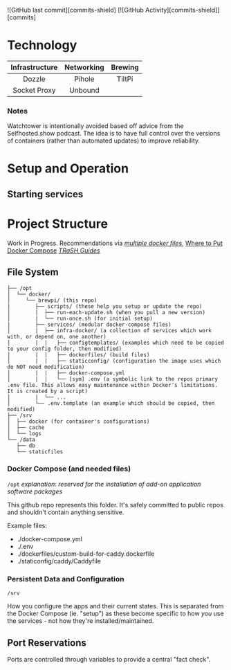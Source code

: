 ![GitHub last commit][commits-shield] [![GitHub Activity][commits-shield]][commits]


# Technology

| Infrastructure | Networking | Brewing |
| :-: | :-: |  :-:  |
| Dozzle |  Pihole   |  TiltPi |
| Socket Proxy |  Unbound  |  |


### Notes
Watchtower is intentionally avoided based off advice from the Selfhosted.show podcast. The idea is to have full control over the versions of containers (rather than automated updates) to improve reliability.

# Setup and Operation

## Starting services


# Project Structure
Work in Progress. Recommendations via *[multiple docker files](https://nickjanetakis.com/blog/docker-tip-87-run-multiple-docker-compose-files-with-the-f-flag)*, [Where to Put Docker Compose](https://nickjanetakis.com/blog/docker-tip-76-where-to-put-docker-compose-projects-on-a-server) *[TRaSH Guides](https://trash-guides.info/Hardlinks/How-to-setup-for/Docker/)*

## File System

```
├── /opt
│  └── docker/
│     └── brewpi/ (this repo)
|        ├── scripts/ (these help you setup or update the repo)
│        |  ├── run-each-update.sh (when you pull a new version)
│        |  └── run-once.sh (for initial setup)
|        ├── services/ (modular docker-compose files)
│        |  ├── infra-docker/ (a collection of services which work with, or depend on, one another)
│        |  |   ├── configtemplates/ (examples which need to be copied to your config folder, then modified)
│        |  |   ├── dockerfiles/ (build files)
│        |  |   ├── staticconfig/ (configuration the image uses which do NOT need modification)
│        |  |   ├── docker-compose.yml
│        |  |   └── [sym] .env (a symbolic link to the repos primary .env file. This allows easy maintenance within Docker's limitations. It is created by a script)
│        |  └── ...
│        └── .env.template (an example which should be copied, then modified)
├── /srv
│  ├── docker (for container's configurations)
│  ├── cache
│  └── logs
└── /data
   ├── db
   └── staticfiles
```

### Docker Compose (and needed files)
`/opt`
*explanation: reserved for the installation of add-on application software packages*

This github repo represents this folder. It's safely committed to public repos and shouldn't contain anything sensitive.

Example files:
- ./docker-compose.yml
- ./.env
- ./dockerfiles/custom-build-for-caddy.dockerfile
- ./staticonfig/caddy/Caddyfile

### Persistent Data and Configuration
`/srv`

How you configure the apps and their current states. This is separated from the Docker Compose (ie. "setup") as these become specific to how *you* use the services - not how they're installed/maintained.

## Port Reservations
Ports are controlled through variables to provide a central "fact check".

